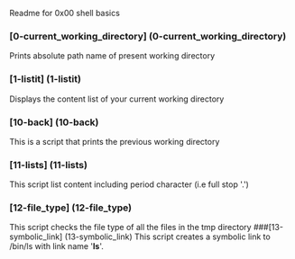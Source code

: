 Readme for 0x00 shell basics
### [0-current_working_directory] (0-current_working_directory)
Prints absolute path name of present working directory
### [1-listit] (1-listit)
Displays the content list of your current working directory
### [10-back] (10-back)
This is a script that prints the previous working directory
### [11-lists] (11-lists)
This script list content including period character (i.e full stop '.')
### [12-file_type] (12-file_type)
This script checks the file type of all the files in the tmp directory
###[13-symbolic_link] (13-symbolic_link)
This script creates a symbolic link to /bin/ls with link name '__ls__'.
